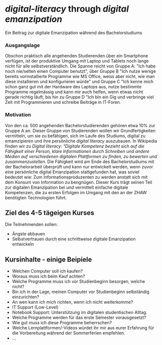 # *digital-literacy* through *digital emanzipation*
Ein Beitrag zur digitale Emanzipation während des Bachelorstudiums

### Ausgangslage
Obschon praktisch alle angehenden Studierenden über ein Smartphone verfügen, ist der produktive Umgang mit Laptop und Tablets noch lange nicht für alle selbstverständlich. Die Spanne reicht von Gruppe A: "Ich habe noch nie/selten einen Computer benutzt", über Gruppe B "Ich nutze wenige bereits vorinstallierte Programme wie MS Office, weiss aber nicht, wie man diese installieren und konfigurieren würde" und Gruppe C "Ich kenne mich schon ganz gut mit der Hardware des Laptops aus, nutze bestimmte Programme regelmässig und kann mir auch helfen, wenn etwas nicht gerade richtig läuft, bis hin zu Gruppe D "Ich bin ein Gig und verbringe viel Zeit mit Programmieren und schreibe Beiträge in IT-Foren.


### Motivation
Von den ca. 500 angehenden Bachelorstudierenden gehören etwa 10% zur Gruppe A an. Dieser Gruppe von Studierenden wollen wir Grundfertigkeiten vermitteln, um sie zu befähigen, sich im Laufe des Studiums, digital zu emamzipieren und ihre persönliche *digital literacy* auszubauen. In Wikipedia finden wir zu *Digital literacy*: *"Digitale Kompetenz bezieht sich auf die Fähigkeit einer Person, klare Informationen durch Schreiben und andere Medien auf verschiedenen digitalen Plattformen zu finden, zu bewerten und zusammenzustellen.* Die Fähigkeit wird am Ende des Bachelorstudiums mit der Bachelorarbeit überprüft und kann nur entwickelt werden, wenn zuvor eine persönliche digital Emanzipation stattgefunden hat, was soviel bedeutet wie: Zum Informationsproduzenten zu werden anstatt sich mit dem Konsum von Information zu bengnügen. Dieser Kurs trägt seinen Teil zur digitalen Emanzipation bei und vermittelt einfache digitale Kompetenzen, die zu ersten Erfolgen im Umgang mit den an der ZHAW benötigten Technologien führt.

## Ziel des 4-5 tägeigen Kurses
Die Teilnehmenden sollen:
- Ängste abbauen
- Selbstvertrauen durch eine schrittweise digitale Emanzipation entwickeln

## Kursinhalte - einige Beipiele
- Welchen Computer soll ich kaufen?
- Woraus muss ich beim Kauf achten?
- Welche Programme muss ich vor Studienbeginn besorgen, welche nicht?
- Bin ich in der Lage, meinen Computer vor Studienbeginn selbständig einzurichten?
- An wen kann ich mich richten, wenn ich nicht weiterkomme?
-   IT Support (Low-Level)
-   Notebook Support: Unterstützung im digitalen studentischen Alltag.
- Welche Programme werden für das erste Semester vorausgesetzt?
- Wie gut muss ich diese Programme beherrschen?
- Welche Lernplattformen/-Videos würdet ihr mir aus eurer Erfahrung für die Vorbereitung während der Sommerferien empfehlen.
- ...


